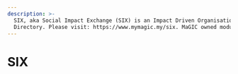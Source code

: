 ```yaml
---
description: >-
  SIX, aka Social Impact Exchange (SIX) is an Impact Driven Organisation
  Directory. Please visit: https://www.mymagic.my/six. MaGIC owned module.
---
```


# SIX

